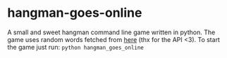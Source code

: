 # hangman-goes-online

A small and sweet hangman command line game written in python. 
The game uses random words fetched from [here](https://github.com/mcnaveen/Random-Words-API) (thx for the API <3).
To start the game just run: 
`python hangman_goes_online`
